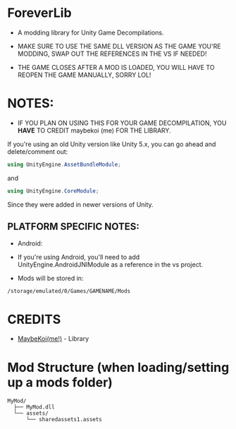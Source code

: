 # ForeverLib

* A modding library for Unity Game Decompilations.

* MAKE SURE TO USE THE SAME DLL VERSION AS THE GAME YOU'RE MODDING, SWAP OUT THE REFERENCES IN THE VS IF NEEDED!

* THE GAME CLOSES AFTER A MOD IS LOADED, YOU WILL HAVE TO REOPEN THE GAME MANUALLY, SORRY LOL!

# NOTES:

* IF YOU PLAN ON USING THIS FOR YOUR GAME DECOMPILATION, YOU **HAVE** TO CREDIT maybekoi (me) FOR THE LIBRARY.

If you're using an old Unity version like Unity 5.x, you can go ahead and delete/comment out:

```c#
using UnityEngine.AssetBundleModule;
```
and
```c#
using UnityEngine.CoreModule;
```

Since they were added in newer versions of Unity.

## PLATFORM SPECIFIC NOTES:

- Android:

* If you're using Android, you'll need to add UnityEngine.AndroidJNIModule as a reference in the vs project.

* Mods will be stored in:

```
/storage/emulated/0/Games/GAMENAME/Mods
```

# CREDITS

- [MaybeKoi(me!)](https://github.com/MaybeKoi) - Library


# Mod Structure (when loading/setting up a mods folder)

```
MyMod/
  ├── MyMod.dll
  └── assets/
      └── sharedassets1.assets
```